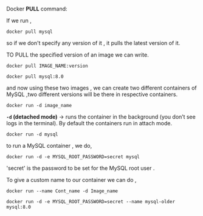 Docker **PULL** command:

If we run ,
```
docker pull mysql 
```

so if  we don't specify any version of it , it pulls the latest version of it.

TO PULL the specified version of an image we can write.
```
docker pull IMAGE_NAME:version
```

```
docker pull mysql:8.0
```

and now using these two images , we can create two different containers of MySQL ,two different versions will be there in respective containers.


```
docker run -d image_name
```

**`-d` (detached mode)** → runs the container in the background (you don’t see logs in the terminal).
By default the containers run in attach mode.

```
docker run -d mysql
```

to run a MySQL container , we do,

```
docker run -d -e MYSQL_ROOT_PASSWORD=secret mysql
```

'secret'  is the password to be set for the MySQL root user .


To give a custom name to our container we can do ,

```
docker run --name Cont_name -d Image_name
```

```
docker run -d -e MYSQL_ROOT_PASSWORD=secret --name mysql-older mysql:8.0
```

